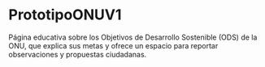 # PrototipoONUV1
Página educativa sobre los Objetivos de Desarrollo Sostenible (ODS) de la ONU, que explica sus metas y ofrece un espacio para reportar observaciones y propuestas ciudadanas.
